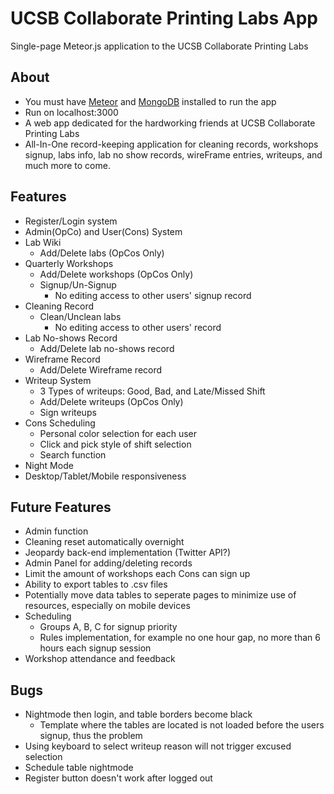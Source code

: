 # UCSB Collaborate Printing Labs App

Single-page Meteor.js application to the UCSB Collaborate Printing Labs

## About

* You must have [Meteor](https://www.meteor.com/) and [MongoDB](https://www.mongodb.com/) installed to run the app
* Run on localhost:3000
* A web app dedicated for the hardworking friends at UCSB Collaborate Printing Labs
* All-In-One record-keeping application for cleaning records, workshops signup, labs info, lab no show records, wireFrame entries, writeups, and much more to come.

## Features

* Register/Login system
* Admin(OpCo) and User(Cons) System
* Lab Wiki
	* Add/Delete labs (OpCos Only)
* Quarterly Workshops
	* Add/Delete workshops (OpCos Only)
	* Signup/Un-Signup
		* No editing access to other users' signup record
* Cleaning Record
	* Clean/Unclean labs
		* No editing access to other users' record
* Lab No-shows Record
	* Add/Delete lab no-shows record
* Wireframe Record
	* Add/Delete Wireframe record
* Writeup System
	* 3 Types of writeups: Good, Bad, and Late/Missed Shift
	* Add/Delete writeups (OpCos Only)
	* Sign writeups
* Cons Scheduling
	* Personal color selection for each user
	* Click and pick style of shift selection
	* Search function
* Night Mode
* Desktop/Tablet/Mobile responsiveness

## Future Features

*	Admin function
* Cleaning reset automatically overnight
* Jeopardy back-end implementation (Twitter API?)
* Admin Panel for adding/deleting records
* Limit the amount of workshops each Cons can sign up
* Ability to export tables to .csv files
* Potentially move data tables to seperate pages to minimize use of resources, especially on mobile devices
* Scheduling
	* Groups A, B, C for signup priority
	* Rules implementation, for example no one hour gap, no more than 6 hours each signup session
* Workshop attendance and feedback

## Bugs

* Nightmode then login, and table borders become black
	* Template where the tables are located is not loaded before the users signup, thus the problem
* Using keyboard to select writeup reason will not trigger excused selection
* Schedule table nightmode
* Register button doesn't work after logged out
